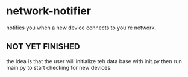 # network-notifier
notifies you when a new device connects to you're network.

## NOT YET FINISHED

the idea is that the user will initialize teh data base with init.py then run main.py
to start checking for new devices.